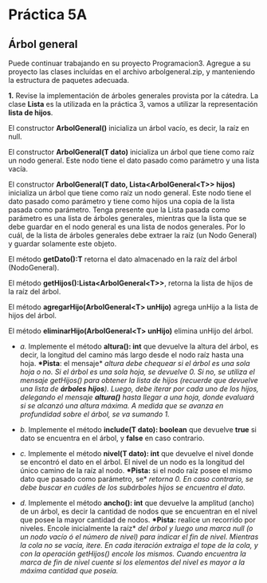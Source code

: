 ﻿# **Práctica 5A**

## **Árbol general**

Puede continuar trabajando en su proyecto Programacion3. Agregue a su proyecto las clases incluídas en el archivo arbolgeneral.zip, y manteniendo la estructura de paquetes adecuada.

**1\.** Revise la implementación de árboles generales provista por la cátedra. La clase **Lista** es la utilizada en la práctica 3, vamos a utilizar la representación **lista de hijos**.

El constructor **ArbolGeneral()** inicializa un árbol vacío, es decir, la raíz en null.

El constructor **ArbolGeneral(T dato)** inicializa un árbol que tiene como raíz un nodo general. Este nodo tiene el dato pasado como parámetro y una lista vacía.

El constructor **ArbolGeneral(T dato, Lista<ArbolGeneral\<T>> hijos)** inicializa un árbol que tiene como raíz un nodo general. Este nodo tiene el dato pasado como parámetro y tiene como hijos una copia de la lista pasada como parámetro. Tenga presente que la Lista pasada como parámetro es una lista de árboles generales, mientras que la lista que se debe guardar en el nodo general es una lista de nodos generales. Por lo cuál, de la lista de árboles generales debe extraer la raíz (un Nodo General) y guardar solamente este objeto.

El método **getDato():T** retorna el dato almacenado en la raíz del árbol (NodoGeneral).

El método **getHijos():Lista<ArbolGeneral\<T>>**, retorna la lista de hijos de la raíz del árbol.

El método **agregarHijo(ArbolGeneral\<T> unHijo)** agrega unHijo a la lista de hijos del árbol.

El método **eliminarHijo(ArbolGeneral\<T> unHijo)** elimina unHijo del árbol.

- _a._ Implemente el método **altura(): int** que devuelve la altura del árbol, es decir, la longitud del camino más largo desde el nodo raíz hasta una hoja. **\*Pista**: el mensaje\* _altura debe chequear si el árbol es una sola hoja o no. Si el árbol es una sola hoja, se devuelve 0. Si no, se utiliza el mensaje getHijos() para obtener la lista de hijos (recuerde que devuelve una lista de **árboles hijos**). Luego, debe iterar por cada uno de los hijos, delegando el mensaje **altura()** hasta llegar a una hoja, donde evaluará si se alcanzó una altura máxima. A medida que se avanza en profundidad sobre el árbol, se va sumando 1._

- _b._ Implemente el método **include(T dato): boolean** que devuelve **true** si dato se encuentra en el árbol, y **false** en caso contrario.

- _c._ Implemente el método **nivel(T dato): int** que devuelve el nivel donde se encontró el dato en el árbol. El nivel de un nodo es la longitud del único camino de la raíz al nodo. **\*Pista:** si el nodo raíz posee el mismo dato que pasado como parámetro, se\* _retorna 0. En caso contrario, se debe buscar en cuáles de los subárboles hijos se encuentra el dato._

- _d._ Implemente el método **ancho(): int** que devuelve la amplitud (ancho) de un árbol, es decir la cantidad de nodos que se encuentran en el nivel que posee la mayor cantidad de nodos. **\*Pista:** realice un recorrido por niveles. Encole inicialmente la raíz\* _del árbol y luego una marca null (o un nodo vacío ó el número de nivel) para indicar el fin de nivel. Mientras la cola no se vacía, itere. En cada iteración extraiga el tope de la cola, y con la operación getHijos() encole los mismos. Cuando encuentra la marca de fin de nivel cuente si los elementos del nivel es mayor a la máxima cantidad que poseía._
